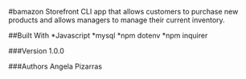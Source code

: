 #bamazon
Storefront CLI app that allows customers to purchase new products and allows managers to manage their current inventory.

##Built With
*Javascript
*mysql
*npm dotenv
*npm inquirer

###Version 1.0.0


###Authors
Angela Pizarras
